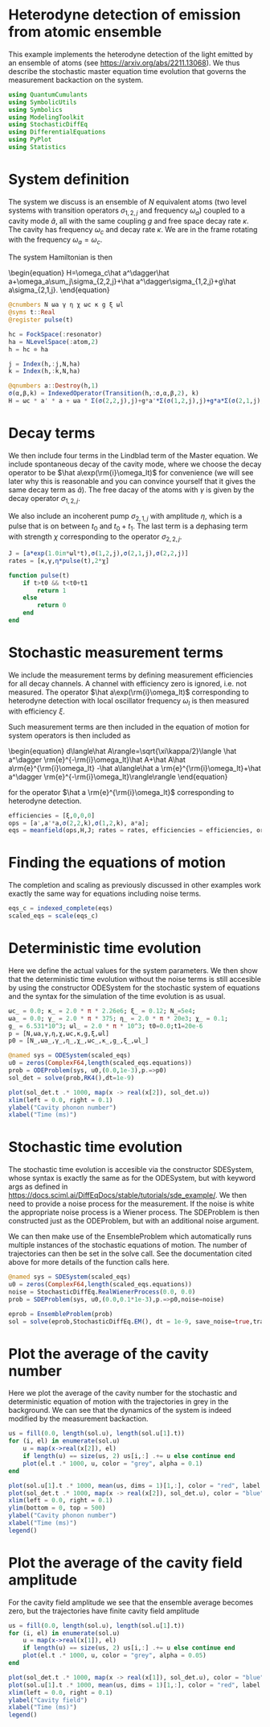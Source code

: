 # Heterodyne detection of emission from atomic ensemble
This example implements the heterodyne detection of the light emitted by an ensemble of atoms (see https://arxiv.org/abs/2211.13068). We thus describe the stochastic master equation time evolution that governs the measurement backaction on the system. 


```julia
using QuantumCumulants
using SymbolicUtils
using Symbolics
using ModelingToolkit
using StochasticDiffEq
using DifferentialEquations
using PyPlot
using Statistics
```

# System definition 
The system we discuss is an ensemble of $N$ equivalent atoms (two level systems with transition operators $\sigma_{1,2,j}$ and frequency $\omega_a$) coupled to a cavity mode $\hat a$, all with the same coupling $g$ and free space decay rate $\kappa$. The cavity has frequency $\omega_c$ and decay rate $\kappa$. We are in the frame rotating with the frequency $\omega_a=\omega_c$.

The system Hamiltonian is then

\begin{equation}
H=\omega_c\hat a^\dagger\hat a+\omega_a\sum_j\sigma_{2,2,j}+\hat a^\dagger\sigma_{1,2,j}+g\hat a\sigma_{2,1,j}.
\end{equation}


```julia
@cnumbers N ωa γ η χ ωc κ g ξ ωl
@syms t::Real
@register pulse(t)

hc = FockSpace(:resonator)
ha = NLevelSpace(:atom,2)
h = hc ⊗ ha

j = Index(h,:j,N,ha)
k = Index(h,:k,N,ha)

@qnumbers a::Destroy(h,1)
σ(α,β,k) = IndexedOperator(Transition(h,:σ,α,β,2), k)
H = ωc * a' * a + ωa * Σ(σ(2,2,j),j)+g*a'*Σ(σ(1,2,j),j)+g*a*Σ(σ(2,1,j),j);
```

# Decay terms

We then include four terms in the Lindblad term of the Master equation. We include spontaneous decay of the cavity mode, where we choose the decay operator to be $\hat a\exp(\rm{i}\omega_lt)$ for convenience (we will see later why this is reasonable and you can convince yourself that it gives the same decay term as $\hat a$). The free dacay of the atoms with $\gamma$ is given by the decay operator $\sigma_{1,2,j}$.

We also include an incoherent pump $\sigma_{2,1,j}$ with amplitude $\eta$, which is a pulse that is on between $t_0$ and $t_0+t_1$. The last term is a dephasing term with strength $\chi$ corresponding to the operator $\sigma_{2,2,j}$.


```julia
J = [a*exp(1.0im*ωl*t),σ(1,2,j),σ(2,1,j),σ(2,2,j)]
rates = [κ,γ,η*pulse(t),2*χ]

function pulse(t)
    if t>t0 && t<t0+t1
        return 1
    else
        return 0
    end
end
```

# Stochastic measurement terms
We include the measurement terms by defining measurement efficiencies for all decay channels. A channel with efficiency zero is ignored, i.e. not measured. The operator $\hat a\exp(\rm{i}\omega_lt)$ corresponding to heterodyne detection with local oscillator frequency $\omega_l$ is then measured with efficiency $\xi$. 

Such measurement terms are then included in the equation of motion for system operators is then included as 

\begin{equation}
d\langle\hat A\rangle=\sqrt{\xi\kappa/2}\langle \hat a^\dagger \rm{e}^{-\rm{i}\omega_lt}\hat A+\hat A\hat a\rm{e}^{\rm{i}\omega_lt} -\hat a\langle\hat a \rm{e}^{\rm{i}\omega_lt}+\hat a^\dagger \rm{e}^{-\rm{i}\omega_lt}\rangle\rangle
\end{equation}

for the operator $\hat a \rm{e}^{\rm{i}\omega_lt}$  corresponding to heterodyne detection.


```julia
efficiencies = [ξ,0,0,0]
ops = [a',a'*a,σ(2,2,k),σ(1,2,k), a*a];
eqs = meanfield(ops,H,J; rates = rates, efficiencies = efficiencies, order = 2)
```

# Finding the equations of motion
The completion and scaling as previously discussed in other examples work exactly the same way for equations including noise terms.


```julia
eqs_c = indexed_complete(eqs)
scaled_eqs = scale(eqs_c)
```

# Deterministic time evolution
Here we define the actual values for the system parameters. We then show that the deterministic time evolution without the noise terms is still accesible by using the constructor ODESystem for the stochastic system of equations and the syntax for the simulation of the time evolution is as usual.


```julia
ωc_ = 0.0; κ_ = 2.0 * π * 2.26e6; ξ_ = 0.12; N_=5e4; 
ωa_ = 0.0; γ_ = 2.0 * π * 375; η_ = 2.0 * π * 20e3; χ_ = 0.1; 
g_ = 6.531*10^3; ωl_ = 2.0 * π * 10^3; t0=0.0;t1=20e-6
p = [N,ωa,γ,η,χ,ωc,κ,g,ξ,ωl]
p0 = [N_,ωa_,γ_,η_,χ_,ωc_,κ_,g_,ξ_,ωl_]

@named sys = ODESystem(scaled_eqs)
u0 = zeros(ComplexF64,length(scaled_eqs.equations))
prob = ODEProblem(sys, u0,(0.0,1e-3),p.=>p0)
sol_det = solve(prob,RK4(),dt=1e-9)

plot(sol_det.t .* 1000, map(x -> real(x[2]), sol_det.u))
xlim(left = 0.0, right = 0.1)
ylabel("Cavity phonon number")
xlabel("Time (ms)")
```

# Stochastic time evolution
The stochastic time evolution is accesible via the constructor SDESystem, whose syntax is exactly the same as for the ODESystem, but with keyword args as defined in https://docs.sciml.ai/DiffEqDocs/stable/tutorials/sde_example/. We then need to provide a noise process for the measurement. If the noise is white the appropriate noise process is a Wiener process. The SDEProblem is then constructed just as the ODEProblem, but with an additional noise argument.

We can then make use of the EnsembleProblem which automatically runs multiple instances of the stochastic equations of motion. The number of trajectories can then be set in the solve call. See the documentation cited above for more details of the function calls here.


```julia
@named sys = SDESystem(scaled_eqs)
u0 = zeros(ComplexF64,length(scaled_eqs.equations))
noise = StochasticDiffEq.RealWienerProcess(0.0, 0.0)
prob = SDEProblem(sys, u0,(0.0,0.1*1e-3),p.=>p0,noise=noise)

eprob = EnsembleProblem(prob)
sol = solve(eprob,StochasticDiffEq.EM(), dt = 1e-9, save_noise=true,trajectories=256,saveat=0:1e-6:0.1*1e-3)
```

# Plot the average of the cavity number
Here we plot the average of the cavity number for the stochastic and deterministic equation of motion with the trajectories in grey in the background. We can see that the dynamics of the system is indeed modified by the measurement backaction.


```julia
us = fill(0.0, length(sol.u), length(sol.u[1].t))
for (i, el) in enumerate(sol.u)
    u = map(x->real(x[2]), el)
    if length(u) == size(us, 2) us[i,:] .+= u else continue end
    plot(el.t .* 1000, u, color = "grey", alpha = 0.1)
end

plot(sol.u[1].t .* 1000, mean(us, dims = 1)[1,:], color = "red", label = "stochastic")
plot(sol_det.t .* 1000, map(x -> real(x[2]), sol_det.u), color = "blue", label = "deterministic")
xlim(left = 0.0, right = 0.1)
ylim(bottom = 0, top = 500)
ylabel("Cavity phonon number")
xlabel("Time (ms)")
legend()
```

# Plot the average of the cavity field amplitude
For the cavity field amplitude we see that the ensemble average becomes zero, but the trajectories have finite cavity field amplitude 


```julia
us = fill(0.0, length(sol.u), length(sol.u[1].t))
for (i, el) in enumerate(sol.u)
    u = map(x->real(x[1]), el)
    if length(u) == size(us, 2) us[i,:] .+= u else continue end
    plot(el.t .* 1000, u, color = "grey", alpha = 0.05)
end

plot(sol_det.t .* 1000, map(x -> real(x[1]), sol_det.u), color = "blue", label = "deterministic")
plot(sol.u[1].t .* 1000, mean(us, dims = 1)[1,:], color = "red", label = "stochastic")
xlim(left = 0.0, right = 0.1)
ylabel("Cavity field")
xlabel("Time (ms)")
legend()
```
